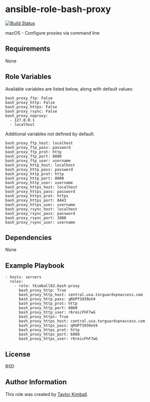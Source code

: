 # ansible-role-bash-proxy

[![Build Status](https://travis-ci.org/tkimball83/ansible-role-bash-proxy.svg?branch=master)](https://travis-ci.org/tkimball83/ansible-role-bash-proxy)

macOS - Configure proxies via command line

## Requirements

None

## Role Variables

Available variables are listed below, along with default values:

    bash_proxy_ftp: False
    bash_proxy_http: False
    bash_proxy_https: False
    bash_proxy_rsync: False
    bash_proxy_noproxy:
      - 127.0.0.1
      - localhost

Additional variables not defined by default:

    bash_proxy_ftp_host: localhost
    bash_proxy_ftp_pass: password
    bash_proxy_ftp_prot: http
    bash_proxy_ftp_port: 8080
    bash_proxy_ftp_user: username
    bash_proxy_http_host: localhost
    bash_proxy_http_pass: password
    bash_proxy_http_prot: http
    bash_proxy_http_port: 8080
    bash_proxy_http_user: username
    bash_proxy_https_host: localhost
    bash_proxy_https_pass: password
    bash_proxy_https_prot: https
    bash_proxy_https_port: 8443
    bash_proxy_https_user: username
    bash_proxy_rsync_host: localhost
    bash_proxy_rsync_pass: password
    bash_proxy_rsync_port: 1080
    bash_proxy_rsync_user: username

## Dependencies

None

## Example Playbook

    - hosts: servers
      roles:
        - role: tkimball83.bash-proxy
          bash_proxy_http: True
          bash_proxy_http_host: central.usa.torguardvpnaccess.com
          bash_proxy_http_pass: qRUPfS939oV4
          bash_proxy_http_prot: http
          bash_proxy_http_port: 6060
          bash_proxy_http_user: r6reicFhF7wG
          bash_proxy_https: True
          bash_proxy_https_host: central.usa.torguardvpnaccess.com
          bash_proxy_https_pass: qRUPfS939oV4
          bash_proxy_https_prot: http
          bash_proxy_https_port: 6060
          bash_proxy_https_user: r6reicFhF7wG

## License

BSD

## Author Information

This role was created by [Taylor Kimball](http://www.linuxhq.org).
